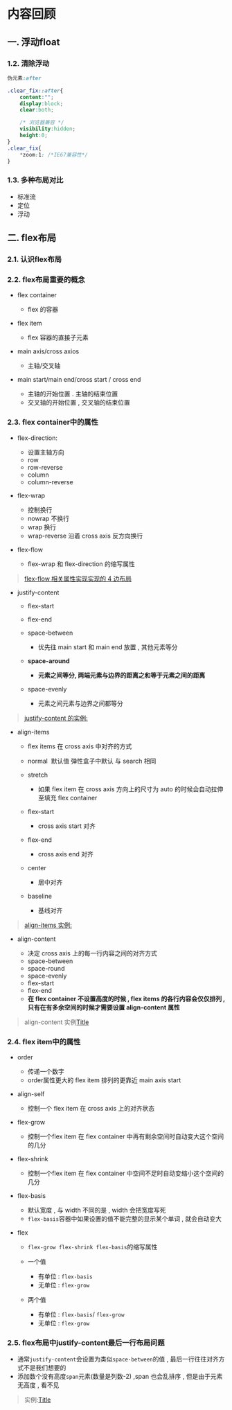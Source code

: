 # 内容回顾

## 一. 浮动float

### 1.2. 清除浮动

```css
伪元素:after
```

```css
.clear_fix::after{
    content:"";
    display:block;
    clear:both;

    /* 浏览器兼容 */
    visibility:hidden;
    height:0;
}
.clear_fix{
    *zoom:1: /*IE67兼容性*/
}
```

### 1.3. 多种布局对比

- 标准流
- 定位
- 浮动

## 二. flex布局

### 2.1. 认识flex布局

### 2.2. flex布局重要的概念

- flex container

   - flex 的容器
- flex item

   - flex 容器的直接子元素
- main axis/cross axios

   - 主轴/交叉轴
- main start/main end/cross start / cross end

   - 主轴的开始位置 . 主轴的结束位置
   - 交叉轴的开始位置 , 交叉轴的结束位置

### 2.3. flex container中的属性

- flex-direction:

   - 设置主轴方向
   - row
   - row-reverse
   - column
   - column-reverse
- flex-wrap

   - 控制换行
   - nowrap 不换行
   - wrap 换行
   - wrap-reverse 沿着 cross axis 反方向换行
- flex-flow

   - flex-wrap 和 flex-direction 的缩写属性

> [flex-flow 相关属性实现实现的 4 边布局](<codes/flex-flow 实现的布局方式/index.html>)


- justify-content

   - flex-start
   - flex-end
   - space-between

      - 优先往 main start 和 main end 放置 , 其他元素等分
   - **space-around**

      - **元素之间等分, 两端元素与边界的距离之和等于元素之间的距离**
   - space-evenly

      - 元素之间元素与边界之间都等分

> [justify-content 的实例:](<codes/justify 的实例/index.hsa'stml>)


- align-items

   - flex items 在 cross axis 中对齐的方式
   - normal  默认值 弹性盒子中默认 与 search 相同
   - stretch

      - 如果 flex item 在 cross axis 方向上的尺寸为 auto 的时候会自动拉伸至填充 flex container
   - flex-start

      - cross axis start 对齐
   - flex-end

      - cross axis end 对齐
   - center

      - 居中对齐
   - baseline

      - 基线对齐

> [align-items 实例:](<codes/align-items 实例/index.html>)


- align-content

   - 决定 cross axis 上的每一行内容之间的对齐方式
   - space-between
   - space-round
   - space-evenly
   - flex-start
   - flex-end
   - **在 flex container 不设置高度的时候 , flex items 的各行内容会仅仅排列 , 只有在有多余空间的时候才需要设置 align-content 属性**

> align-content 实例[Title](<codes/align-content 实例/index.html>)


### 2.4. flex item中的属性

- order

   - 传递一个数字
   - order属性更大的 flex item 排列的更靠近 main axis start
- align-self

   - 控制一个 flex item 在 cross axis 上的对齐状态
- flex-grow

   - 控制一个flex item 在 flex container 中再有剩余空间时自动变大这个空间的几分
- flex-shrink

   - 控制一个flex item 在 flex container 中空间不足时自动变缩小这个空间的几分
- flex-basis

   - 默认宽度 , 与 width 不同的是 , width 会把宽度写死
   - `flex-basis`容器中如果设置的值不能完整的显示某个单词 , 就会自动变大
- flex

   - `flex-grow flex-shrink flex-basis`的缩写属性
   - 一个值

      - 有单位 : `flex-basis`
      - 无单位 : `flex-grow`
   - 两个值

      - 有单位 : `flex-basis`/ `flex-grow`
      - 无单位 : `flex-grow`

### 2.5. flex布局中justify-content最后一行布局问题

- 通常`justify-content`会设置为类似`space-between`的值 , 最后一行往往对齐方式不是我们想要的
- 添加数个没有高度`span`元素(数量是列数-2) ,span 也会乱排序 , 但是由于元素无高度 , 看不见

> 实例:[Title](<codes/justify-content 最后一行的对齐问题/index.html>)

